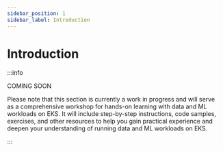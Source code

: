 ```yaml
---
sidebar_position: 1
sidebar_label: Introduction
---
```


# Introduction

:::info

COMING SOON

Please note that this section is currently a work in progress and will serve as a comprehensive workshop for hands-on learning with data and ML workloads on EKS.
It will include step-by-step instructions, code samples, exercises, and other resources to help you gain practical experience and deepen your understanding of running data and ML workloads on EKS.

:::
